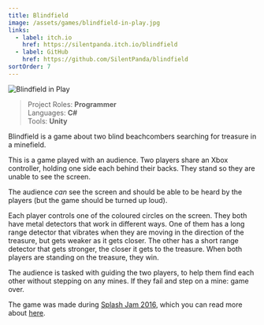 ```yaml
---
title: Blindfield
image: /assets/games/blindfield-in-play.jpg
links:
  - label: itch.io
    href: https://silentpanda.itch.io/blindfield
  - label: GitHub
    href: https://github.com/SilentPanda/blindfield
sortOrder: 7
---
```


![Blindfield in Play](/assets/blog/splash-jam-2016/blindfield-in-play.jpg)

> Project Roles: **Programmer**\
> Languages: **C#**\
> Tools: **Unity**

Blindfield is a game about two blind beachcombers searching for treasure in a
minefield.

This is a game played with an audience. Two players share an Xbox controller,
holding one side each behind their backs. They stand so they are unable to see
the screen.

The audience _can_ see the screen and should be able to be heard by the players
(but the game should be turned up loud).

Each player controls one of the coloured circles on the screen. They both have
metal detectors that work in different ways. One of them has a long range
detector that vibrates when they are moving in the direction of the treasure,
but gets weaker as it gets closer. The other has a short range detector that
gets stronger, the closer it gets to the treasure. When both players are
standing on the treasure, they win.

The audience is tasked with guiding the two players, to help them find each
other without stepping on any mines. If they fail and step on a mine: game over.

The game was made during [Splash Jam 2016](http://www.splash-jam.com/), which
you can read more about [here](/blog/splash-jam-2016).
